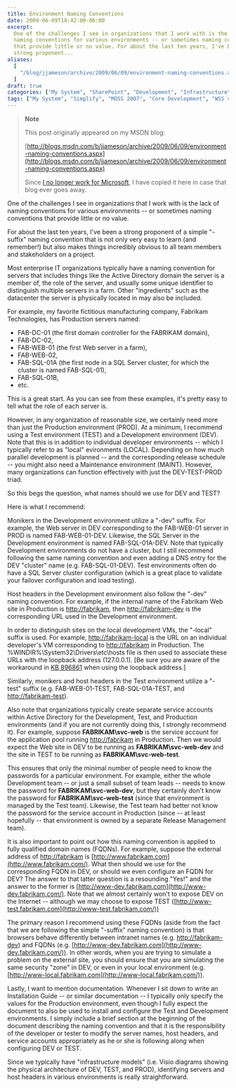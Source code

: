 ```yaml
---
title: Environment Naming Conventions
date: 2009-06-09T18:42:00-06:00
excerpt:
  One of the challenges I see in organizations that I work with is the lack of
  naming conventions for various environments -- or sometimes naming conventions
  that provide little or no value. For about the last ten years, I've been a
  strong proponent...
aliases:
  [
    "/blog/jjameson/archive/2009/06/09/environment-naming-conventions.aspx",
  ]
draft: true
categories: ["My System", "SharePoint", "Development", "Infrastructure"]
tags: ["My System", "Simplify", "MOSS 2007", "Core Development", "WSS v3", "SQL Server", "Infrastructure"]
---
```


> **Note**
>
> This post originally appeared on my MSDN blog:
>
> [http://blogs.msdn.com/b/jjameson/archive/2009/06/09/environment-naming-conventions.aspx](http://blogs.msdn.com/b/jjameson/archive/2009/06/09/environment-naming-conventions.aspx)
>
> Since
> [I no longer work for Microsoft](/blog/jjameson/2011/09/02/last-day-with-microsoft),
> I have copied it here in case that blog ever goes away.

One of the challenges I see in organizations that I work with is the lack of
naming conventions for various environments -- or sometimes naming conventions
that provide little or no value.

For about the last ten years, I've been a strong proponent of a simple "-suffix"
naming convention that is not only very easy to learn (and remember!) but also
makes things incredibly obvious to all team members and stakeholders on a
project.

Most enterprise IT organizations typically have a naming convention for servers
that includes things like the Active Directory domain the server is a member of,
the role of the server, and usually some unique identifier to distinguish
multiple servers in a farm. Other "ingredients" such as the datacenter the
server is physically located in may also be included.

For example, my favorite fictitious manufacturing company, Fabrikam
Technologies, has Production servers named:

- FAB-DC-01 (the first domain controller for the FABRIKAM domain),
- FAB-DC-02,
- FAB-WEB-01 (the first Web server in a farm),
- FAB-WEB-02,
- FAB-SQL-01A (the first node in a SQL Server cluster, for which the cluster is
  named FAB-SQL-01),
- FAB-SQL-01B,
- etc.

This is a great start. As you can see from these examples, it's pretty easy to
tell what the role of each server is.

However, in any organization of reasonable size, we certainly need more than
just the Production environment (PROD). At a minimum, I recommend using a Test
environment (TEST) and a Development environment (DEV). Note that this is in
addition to individual developer environments -- which I typically refer to as
"local" evironments (LOCAL). Depending on how much parallel development is
planned -- and the corresponding release schedule -- you might also need a
Maintenance environment (MAINT). However, many organizations can function
effectively with just the DEV-TEST-PROD triad.

So this begs the question, what names should we use for DEV and TEST?

Here is what I recommend:

Monikers in the Development environment utilize a "-dev" suffix. For example,
the Web server in DEV corresponding to the FAB-WEB-01 server in PROD is named
FAB-WEB-01-DEV. Likewise, the SQL Server in the Development environment is named
FAB-SQL-01A-DEV. Note that typically Development environments do not have a
cluster, but I still recommend following the same naming convention and even
adding a DNS entry for the DEV "cluster" name (e.g. FAB-SQL-01-DEV). Test
environments often do have a SQL Server cluster configuration (which is a great
place to validate your failover configuration and load testing).

Host headers in the Development environment also follow the "-dev" naming
convention. For example, if the internal name of the Fabrikam Web site in
Production is [http://fabrikam](http://fabrikam/), then
[http://fabrikam-dev](http://fabrikam-dev/) is the corresponding URL used in the
Development environment.

In order to distinguish sites on the local development VMs, the "-local" suffix
is used. For example, [http://fabrikam-local](http://fabrikam-local/) is the URL
on an individual developer's VM corresponding to
[http://fabrikam](http://fabrikam/) in Production. The
%WINDIR%\System32\Drivers\etc\hosts file is then used to associate these URLs
with the loopback address (127.0.0.1).
[Be sure you are aware of the workaround in [KB 896861](http://support.microsoft.com/kb/896861)
when using the loopback address.]

Similarly, monikers and host headers in the Test environment utilize a "-test"
suffix (e.g. FAB-WEB-01-TEST, FAB-SQL-01A-TEST, and
[http://fabrikam-test](http://fabrikam-test/)).

Also note that organizations typically create separate service accounts within
Active Directory for the Development, Test, and Production environments (and if
you are not currently doing this, I strongly recommend it). For example, suppose
**FABRIKAM\svc-web** is the service account for the application pool running
[http://fabrikam](http://fabrikam/) in Production. Then we would expect the Web
site in DEV to be running as **FABRIKAM\svc-web-dev** and the site in TEST to be
running as **FABRIKAM\svc-web-test**.

This ensures that only the minimal number of people need to know the passwords
for a particular environment. For example, either the whole Development team --
or just a small subset of team leads -- needs to know the password for
**FABRIKAM\svc-web-dev**, but they certainly don't know the password for
**FABRIKAM\svc-web-test** (since that environment is managed by the Test team).
Likewise, the Test team had better not know the password for the service account
in Production (since -- at least hopefully -- that environment is owned by a
separate Release Management team).

It is also important to point out how this naming convention is applied to fully
qualified domain names (FQDNs). For example, suppose the external address of
[http://fabrikam](http://fabrikam/) is
[http://www.fabrikam.com](http://www.fabrikam.com/). What then should we use for
the corresponding FQDN in DEV, or should we even configure an FQDN for DEV? The
answer to that latter question is a resounding "Yes!" and the answer to the
former is [http://www-dev.fabrikam.com](http://www-dev.fabrikam.com/). Note that
we almost certainly won't to expose DEV on the Internet -- although we may
choose to expose TEST
([http://www-test.fabrikam.com](http://www-test.fabrikam.com/))

The primary reason I recommend using these FQDNs (aside from the fact that we
are following the simple "-suffix" naming convention) is that browsers behave
differently between intranet names (e.g.
[http://fabrikam-dev](http://fabrikam-dev/)) and FQDNs (e.g.
[http://www-dev.fabrikam.com](http://www-dev.fabrikam.com/)). In other words,
when you are trying to simulate a problem on the external site, you should
ensure that you are simulating the same security "zone" in DEV, or even in your
local environment (e.g.
[http://www-local.fabrikam.com](http://www-local.fabrikam.com/)).

Lastly, I want to mention documentation. Whenever I sit down to write an
Installation Guide -- or similar documentation -- I typically only specify the
values for the Production environment, even though I fully expect the document
to also be used to install and configure the Test and Development environments.
I simply include a brief section at the beginning of the document describing the
naming convention and that it is the responsibility of the developer or tester
to modify the server names, host headers, and service accounts appropriately as
he or she is following along when configuring DEV or TEST.

Since we typically have "infrastructure models" (i.e. Visio diagrams showing the
physical architecture of DEV, TEST, and PROD), identifying servers and host
headers in various environments is really straightforward.
